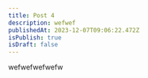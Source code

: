 ```yaml
---
title: Post 4
description: wefwef
publishedAt: 2023-12-07T09:06:22.472Z
isPublish: true
isDraft: false
---
```

w﻿efwefwefwefw